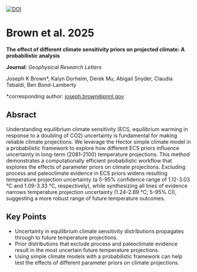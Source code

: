 [![DOI](https://zenodo.org/badge/DOI/10.5281/zenodo.13943103.svg)](https://doi.org/10.5281/zenodo.13943103)

# Brown et al. 2025 

**The effect of different climate sensitivity priors on projected climate: A probabilistic analysis**

**Journal**: *Geophysical Research Letters*

Joseph K Brown*, Kalyn Dorheim, Derek Mu, Abigail Snyder, Claudia Tebaldi, Ben Bond-Lamberty

*corresponding author: [joseph.brown@pnnl.gov](joseph.brown@pnnl.gov)

## Absract

Understanding equilibrium climate sensitivity (ECS, equilibrium warming in response to a doubling of CO2) uncertainty is fundamental for making reliable climate projections. We leverage the Hector simple climate model in a probabilistic framework to explore how different ECS priors influence uncertainty in long-term (2081-2100) temperature projections. This method demonstrates a computationally efficient probabilistic workflow that explores the effects of parameter priors on climate projections. Excluding process and paleoclimate evidence in ECS priors widens resulting temperature projection uncertainty (a 5-95% confidence range of 1.12-3.03 ℃ and 1.09-3.33 ℃, respectively), while synthesizing all lines of evidence narrows temperature projection uncertainty (1.24-2.89 ℃; 5-95% CI), suggesting a  more robust range of future temperature outcomes.

## Key Points

- Uncertainty in equilibrium climate sensitivity distributions propagates through to future temperature projections.
- Prior distributions that exclude process and paleoclimate evidence result in the most uncertain future temperature projections.
- Using simple climate models with a probabilistic framework can help test the effects of different parameter priors on climate projections.

